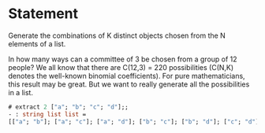 # Statement

Generate the combinations of K distinct objects chosen from the N elements of a list.

In how many ways can a committee of 3 be chosen from a group of 12
people? We all know that there are C(12,3) = 220 possibilities (C(N,K)
denotes the well-known binomial coefficients). For pure mathematicians,
this result may be great. But we want to really generate all the
possibilities in a list.

```ocaml
# extract 2 ["a"; "b"; "c"; "d"];;
- : string list list =
[["a"; "b"]; ["a"; "c"]; ["a"; "d"]; ["b"; "c"]; ["b"; "d"]; ["c"; "d"]]
```